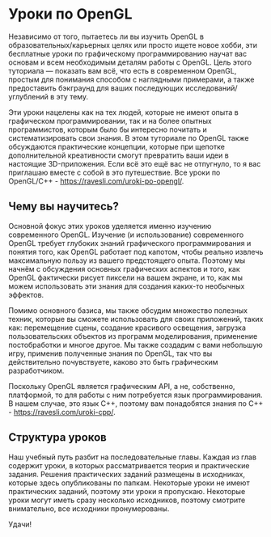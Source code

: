 # Уроки по OpenGL
Независимо от того, пытаетесь ли вы изучить OpenGL в образовательных/карьерных целях или просто ищете новое хобби, эти бесплатные уроки по графическому программированию научат вас основам и всем необходимым деталям работы с OpenGL. Цель этого туториала — показать вам всё, что есть в современном OpenGL, простым для понимания способом с наглядными примерами, а также предоставить бэкграунд для ваших последующих исследований/углублений в эту тему.

Эти уроки нацелены как на тех людей, которые не имеют опыта в графическом программировании, так и на более опытных программистов, которым было бы интересно почитать и систематизировать свои знания. В этом туториале по OpenGL также обсуждаются практические концепции, которые при щепотке дополнительной креативности смогут превратить ваши идеи в настоящие 3D-приложения. Если всё это ещё вас не отпугнуло, то я вас приглашаю вместе с собой в это путешествие. Все уроки по OpenGL/C++ - https://ravesli.com/uroki-po-opengl/.

<h2>Чему вы научитесь?</h2>

Основной фокус этих уроков уделяется именно изучению современного OpenGL. Изучение (и использование) современного OpenGL требует глубоких знаний графического программирования и понятия того, как OpenGL работает под капотом, чтобы реально извлечь максимальную пользу из вашего предстоящего опыта. Поэтому мы начнём с обсуждения основных графических аспектов и того, как OpenGL фактически рисует пиксели на вашем экране, и то, как мы можем использовать эти знания для создания каких-то необычных эффектов.

Помимо основного базиса, мы также обсудим множество полезных техник, которые вы сможете использовать для своих приложений, таких как: перемещение сцены, создание красивого освещения, загрузка пользовательских объектов из программ моделирования, применение постобработки и многое другое. Мы также создадим с вами небольшую игру, применив полученные знания по OpenGL, так что вы действительно почувствуете, каково это быть графическим разработчиком.

Поскольку OpenGL является графическим API, а не, собственно, платформой, то для работы с ним потребуется язык программирования. В нашем случае, это язык C++, поэтому вам понадобятся знания по C++ - https://ravesli.com/uroki-cpp/. 

<h2>Структура уроков</h2>

Наш учебный путь разбит на последовательные главы. Каждая из глав содержит уроки, в которых рассматривается теория и практические задания. Решения практических заданий размещены в исходниках, которые здесь опубликованы по папкам. Некоторые уроки не имеют практических заданий, поэтому эти уроки я пропускаю. Некоторые уроки могут иметь сразу несколько исходников, поэтому смотрите внимательно, все исходники пронумерованы.

Удачи!


